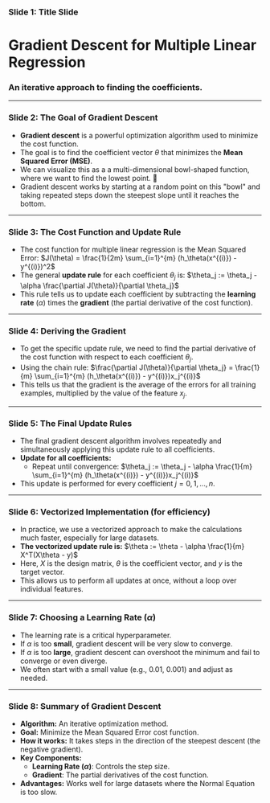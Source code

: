 ### Slide 1: Title Slide

# Gradient Descent for Multiple Linear Regression
### An iterative approach to finding the coefficients.

---

### Slide 2: The Goal of Gradient Descent

* **Gradient descent** is a powerful optimization algorithm used to minimize the cost function.
* The goal is to find the coefficient vector $\theta$ that minimizes the **Mean Squared Error (MSE)**.
* We can visualize this as a a multi-dimensional bowl-shaped function, where we want to find the lowest point. 🥣
* Gradient descent works by starting at a random point on this "bowl" and taking repeated steps down the steepest slope until it reaches the bottom.

---

### Slide 3: The Cost Function and Update Rule

* The cost function for multiple linear regression is the Mean Squared Error:
    $J(\theta) = \frac{1}{2m} \sum_{i=1}^{m} (h_\theta(x^{(i)}) - y^{(i)})^2$
* The general **update rule** for each coefficient $\theta_j$ is:
    $\theta_j := \theta_j - \alpha \frac{\partial J(\theta)}{\partial \theta_j}$
* This rule tells us to update each coefficient by subtracting the **learning rate** ($\alpha$) times the **gradient** (the partial derivative of the cost function).

---

### Slide 4: Deriving the Gradient

* To get the specific update rule, we need to find the partial derivative of the cost function with respect to each coefficient $\theta_j$.
* Using the chain rule:
    $\frac{\partial J(\theta)}{\partial \theta_j} = \frac{1}{m} \sum_{i=1}^{m} (h_\theta(x^{(i)}) - y^{(i)})x_j^{(i)}$
* This tells us that the gradient is the average of the errors for all training examples, multiplied by the value of the feature $x_j$.

---

### Slide 5: The Final Update Rules

* The final gradient descent algorithm involves repeatedly and simultaneously applying this update rule to all coefficients.
* **Update for all coefficients:**
    * Repeat until convergence:
    $\theta_j := \theta_j - \alpha \frac{1}{m} \sum_{i=1}^{m} (h_\theta(x^{(i)}) - y^{(i)})x_j^{(i)}$
* This update is performed for every coefficient $j = 0, 1, ..., n$.

---

### Slide 6: Vectorized Implementation (for efficiency)

* In practice, we use a vectorized approach to make the calculations much faster, especially for large datasets.
* **The vectorized update rule is:**
    $\theta := \theta - \alpha \frac{1}{m} X^T(X\theta - y)$
* Here, $X$ is the design matrix, $\theta$ is the coefficient vector, and $y$ is the target vector.
* This allows us to perform all updates at once, without a loop over individual features.

---

### Slide 7: Choosing a Learning Rate ($\alpha$)

* The learning rate is a critical hyperparameter.
* If $\alpha$ is too **small**, gradient descent will be very slow to converge.
* If $\alpha$ is too **large**, gradient descent can overshoot the minimum and fail to converge or even diverge.
* We often start with a small value (e.g., 0.01, 0.001) and adjust as needed. 

---

### Slide 8: Summary of Gradient Descent

* **Algorithm:** An iterative optimization method.
* **Goal:** Minimize the Mean Squared Error cost function.
* **How it works:** It takes steps in the direction of the steepest descent (the negative gradient).
* **Key Components:**
    * **Learning Rate ($\alpha$)**: Controls the step size.
    * **Gradient**: The partial derivatives of the cost function.
* **Advantages:** Works well for large datasets where the Normal Equation is too slow.